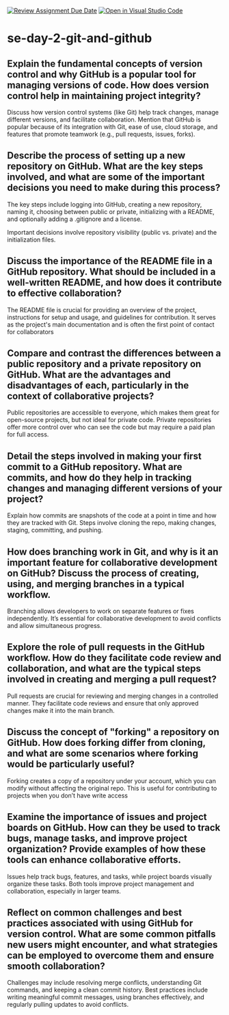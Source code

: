 [![Review Assignment Due Date](https://classroom.github.com/assets/deadline-readme-button-22041afd0340ce965d47ae6ef1cefeee28c7c493a6346c4f15d667ab976d596c.svg)](https://classroom.github.com/a/8wgCKhpZ)
[![Open in Visual Studio Code](https://classroom.github.com/assets/open-in-vscode-2e0aaae1b6195c2367325f4f02e2d04e9abb55f0b24a779b69b11b9e10269abc.svg)](https://classroom.github.com/online_ide?assignment_repo_id=15583779&assignment_repo_type=AssignmentRepo)
# se-day-2-git-and-github
## Explain the fundamental concepts of version control and why GitHub is a popular tool for managing versions of code. How does version control help in maintaining project integrity?

Discuss how version control systems (like Git) help track changes, manage different versions, and facilitate collaboration.
Mention that GitHub is popular because of its integration with Git, ease of use, cloud storage, and features that promote teamwork (e.g., pull requests, issues, forks).


## Describe the process of setting up a new repository on GitHub. What are the key steps involved, and what are some of the important decisions you need to make during this process?

The key steps include logging into GitHub, creating a new repository, naming it, choosing between public or private, initializing with a README, and optionally adding a .gitignore and a license.

Important decisions involve repository visibility (public vs. private) and the initialization files.


## Discuss the importance of the README file in a GitHub repository. What should be included in a well-written README, and how does it contribute to effective collaboration?

The README file is crucial for providing an overview of the project, instructions for setup and usage, and guidelines for contribution. It serves as the project's main documentation and is often the first point of contact for collaborators

## Compare and contrast the differences between a public repository and a private repository on GitHub. What are the advantages and disadvantages of each, particularly in the context of collaborative projects?

Public repositories are accessible to everyone, which makes them great for open-source projects, but not ideal for private code. Private repositories offer more control over who can see the code but may require a paid plan for full access.

## Detail the steps involved in making your first commit to a GitHub repository. What are commits, and how do they help in tracking changes and managing different versions of your project?

Explain how commits are snapshots of the code at a point in time and how they are tracked with Git. Steps involve cloning the repo, making changes, staging, committing, and pushing.


## How does branching work in Git, and why is it an important feature for collaborative development on GitHub? Discuss the process of creating, using, and merging branches in a typical workflow.

Branching allows developers to work on separate features or fixes independently. It’s essential for collaborative development to avoid conflicts and allow simultaneous progress.


## Explore the role of pull requests in the GitHub workflow. How do they facilitate code review and collaboration, and what are the typical steps involved in creating and merging a pull request?


Pull requests are crucial for reviewing and merging changes in a controlled manner. They facilitate code reviews and ensure that only approved changes make it into the main branch.



## Discuss the concept of "forking" a repository on GitHub. How does forking differ from cloning, and what are some scenarios where forking would be particularly useful?

Forking creates a copy of a repository under your account, which you can modify without affecting the original repo. This is useful for contributing to projects when you don’t have write access



## Examine the importance of issues and project boards on GitHub. How can they be used to track bugs, manage tasks, and improve project organization? Provide examples of how these tools can enhance collaborative efforts.

Issues help track bugs, features, and tasks, while project boards visually organize these tasks. Both tools improve project management and collaboration, especially in larger teams.



## Reflect on common challenges and best practices associated with using GitHub for version control. What are some common pitfalls new users might encounter, and what strategies can be employed to overcome them and ensure smooth collaboration?

Challenges may include resolving merge conflicts, understanding Git commands, and keeping a clean commit history. Best practices include writing meaningful commit messages, using branches effectively, and regularly pulling updates to avoid conflicts.



